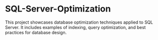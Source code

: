 # SQL-Server-Optimization
This project showcases database optimization techniques applied to SQL Server. It includes examples of indexing, query optimization, and best practices for database design.
